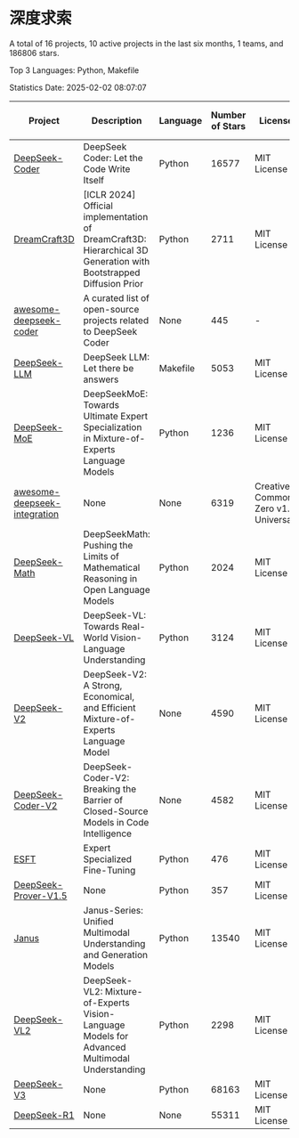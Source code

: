 # 深度求索

A total of 16 projects, 10 active projects in the last six months, 1 teams, and 186806 stars.

Top 3 Languages: Python, Makefile

Statistics Date: 2025-02-02 08:07:07

| Project | Description | Language | Number of Stars | License | Creation Date | Last Updated Date | Last Pushed Date |
| --- | --- | --- | --- | --- | --- | --- | --- |
| [DeepSeek-Coder](https://github.com/deepseek-ai/DeepSeek-Coder) | DeepSeek Coder: Let the Code Write Itself | Python | 16577 | MIT License | 2023-10-20 | 2025-02-02 | 2024-05-21 |
| [DreamCraft3D](https://github.com/deepseek-ai/DreamCraft3D) | [ICLR 2024] Official implementation of DreamCraft3D: Hierarchical 3D Generation with Bootstrapped Diffusion Prior | Python | 2711 | MIT License | 2023-10-23 | 2025-02-02 | 2024-08-21 |
| [awesome-deepseek-coder](https://github.com/deepseek-ai/awesome-deepseek-coder) | A curated list of open-source projects related to DeepSeek Coder | None | 445 | - | 2023-11-06 | 2025-02-02 | 2024-04-03 |
| [DeepSeek-LLM](https://github.com/deepseek-ai/DeepSeek-LLM) | DeepSeek LLM: Let there be answers | Makefile | 5053 | MIT License | 2023-11-29 | 2025-02-02 | 2024-02-04 |
| [DeepSeek-MoE](https://github.com/deepseek-ai/DeepSeek-MoE) | DeepSeekMoE: Towards Ultimate Expert Specialization in Mixture-of-Experts Language Models | Python | 1236 | MIT License | 2024-01-02 | 2025-02-02 | 2024-01-16 |
| [awesome-deepseek-integration](https://github.com/deepseek-ai/awesome-deepseek-integration) | None | None | 6319 | Creative Commons Zero v1.0 Universal | 2024-01-11 | 2025-02-02 | 2025-01-26 |
| [DeepSeek-Math](https://github.com/deepseek-ai/DeepSeek-Math) | DeepSeekMath: Pushing the Limits of Mathematical Reasoning in Open Language Models | Python | 2024 | MIT License | 2024-02-05 | 2025-02-02 | 2024-04-15 |
| [DeepSeek-VL](https://github.com/deepseek-ai/DeepSeek-VL) | DeepSeek-VL: Towards Real-World Vision-Language Understanding | Python | 3124 | MIT License | 2024-03-07 | 2025-02-02 | 2024-04-24 |
| [DeepSeek-V2](https://github.com/deepseek-ai/DeepSeek-V2) | DeepSeek-V2: A Strong, Economical, and Efficient Mixture-of-Experts Language Model | None | 4590 | MIT License | 2024-04-22 | 2025-02-02 | 2024-09-25 |
| [DeepSeek-Coder-V2](https://github.com/deepseek-ai/DeepSeek-Coder-V2) | DeepSeek-Coder-V2: Breaking the Barrier of Closed-Source Models in Code Intelligence | None | 4582 | MIT License | 2024-06-14 | 2025-02-02 | 2024-09-24 |
| [ESFT](https://github.com/deepseek-ai/ESFT) | Expert Specialized Fine-Tuning | Python | 476 | MIT License | 2024-07-04 | 2025-02-02 | 2024-09-22 |
| [DeepSeek-Prover-V1.5](https://github.com/deepseek-ai/DeepSeek-Prover-V1.5) | None | Python | 357 | MIT License | 2024-08-15 | 2025-02-02 | 2024-08-16 |
| [Janus](https://github.com/deepseek-ai/Janus) | Janus-Series: Unified Multimodal Understanding and Generation Models | Python | 13540 | MIT License | 2024-10-18 | 2025-02-02 | 2025-02-01 |
| [DeepSeek-VL2](https://github.com/deepseek-ai/DeepSeek-VL2) | DeepSeek-VL2: Mixture-of-Experts Vision-Language Models for Advanced Multimodal Understanding | Python | 2298 | MIT License | 2024-12-13 | 2025-02-02 | 2025-01-29 |
| [DeepSeek-V3](https://github.com/deepseek-ai/DeepSeek-V3) | None | Python | 68163 | MIT License | 2024-12-26 | 2025-02-02 | 2025-01-26 |
| [DeepSeek-R1](https://github.com/deepseek-ai/DeepSeek-R1) | None | None | 55311 | MIT License | 2025-01-20 | 2025-02-02 | 2025-02-01 |
